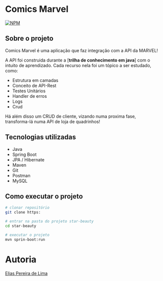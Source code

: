 # Comics Marvel

[![NPM](https://img.shields.io/npm/l/react)](https://github.com/Elias-Lima906/trilha-de-conhecimento-back-end-java/blob/main/LICENSE) 

## Sobre o projeto

Comics Marvel é uma aplicação que faz integração com a API da MARVEL!

A API foi construida durante a [**trilha de conhecimento em java**] com o intuito de aprendizado.
Cada recurso nela foi um tópico a ser estudado, como:

- Estrutura em camadas
- Conceito de API-Rest
- Testes Unitários
- Handler de erros
- Logs
- Crud

Há além disso um CRUD de cliente, vizando numa proxima fase, transforma-lá numa API de loja de quadrinhos!

 
## Tecnologias utilizadas

- Java
- Spring Boot
- JPA / Hibernate
- Maven
- Git
- Postman
- MySQL

## Como executar o projeto

```bash
# clonar repositório
git clone https:

# entrar na pasta do projeto star-beauty
cd star-beauty

# executar o projeto
mvn sprin-boot:run
```

# Autoria

[Elias Pereira de Lima](https://www.linkedin.com/in/elias-lima-298373190)
